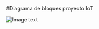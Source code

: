 #Diagrama de bloques proyecto IoT

![Image text](https://github.com/NicolasCifuentesB/IoT_proyect/blob/main/IMG/Diagrama%20de%20bloques%20IoT.jpg)
